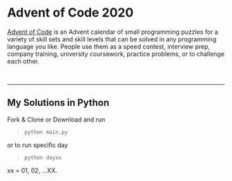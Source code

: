 # Advent of Code 2020
[Advent of Code](https://adventofcode.com) is an Advent calendar of small programming puzzles for a variety of skill sets and skill levels that can be solved in any programming language you like. People use them as a speed contest, interview prep, company training, university coursework, practice problems, or to challenge each other.

<br>

---
## My Solutions in Python
Fork & Clone or Download and run  
>`python main.py`  

or to run specific day  
>`python dayxx`  

xx = 01, 02, ...XX.
